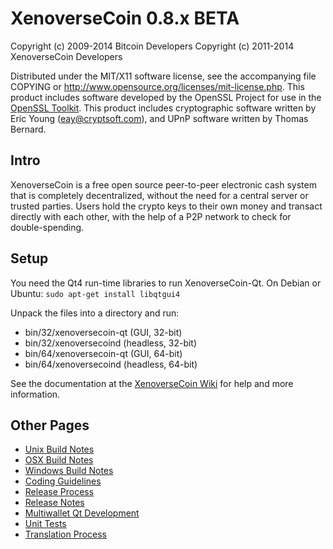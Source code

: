 XenoverseCoin 0.8.x BETA
====================

Copyright (c) 2009-2014 Bitcoin Developers
Copyright (c) 2011-2014 XenoverseCoin Developers

Distributed under the MIT/X11 software license, see the accompanying
file COPYING or http://www.opensource.org/licenses/mit-license.php.
This product includes software developed by the OpenSSL Project for use in the [OpenSSL Toolkit](http://www.openssl.org/). This product includes
cryptographic software written by Eric Young ([eay@cryptsoft.com](mailto:eay@cryptsoft.com)), and UPnP software written by Thomas Bernard.


Intro
---------------------
XenoverseCoin is a free open source peer-to-peer electronic cash system that is
completely decentralized, without the need for a central server or trusted
parties.  Users hold the crypto keys to their own money and transact directly
with each other, with the help of a P2P network to check for double-spending.


Setup
---------------------
You need the Qt4 run-time libraries to run XenoverseCoin-Qt. On Debian or Ubuntu:
	`sudo apt-get install libqtgui4`

Unpack the files into a directory and run:

- bin/32/xenoversecoin-qt (GUI, 32-bit)
- bin/32/xenoversecoind (headless, 32-bit)
- bin/64/xenoversecoin-qt (GUI, 64-bit)
- bin/64/xenoversecoind (headless, 64-bit)

See the documentation at the [XenoverseCoin Wiki](http://xenoversecoin.info)
for help and more information.


Other Pages
---------------------
- [Unix Build Notes](build-unix.md)
- [OSX Build Notes](build-osx.md)
- [Windows Build Notes](build-msw.md)
- [Coding Guidelines](coding.md)
- [Release Process](release-process.md)
- [Release Notes](release-notes.md)
- [Multiwallet Qt Development](multiwallet-qt.md)
- [Unit Tests](unit-tests.md)
- [Translation Process](translation_process.md)
